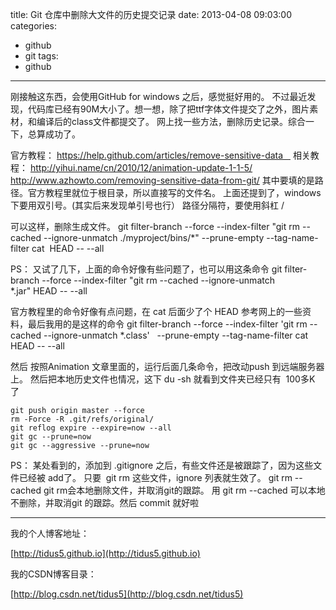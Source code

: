 title: Git 仓库中删除大文件的历史提交记录
date: 2013-04-08 09:03:00
categories:
- github
- git
tags:
- github
---
刚接触这东西，会使用GitHub for windows 之后，感觉挺好用的。
不过最近发现，代码库已经有90M大小了。想一想，除了把ttf字体文件提交了之外，图片素材，和编译后的class文件都提交了。
网上找一些方法，删除历史记录。综合一下，总算成功了。

官方教程：
https://help.github.com/articles/remove-sensitive-data   
相关教程：
http://yihui.name/cn/2010/12/animation-update-1-1-5/
http://www.azhowto.com/removing-sensitive-data-from-git/
其中要填的是路径。官方教程里就位于根目录，所以直接写的文件名。
上面还提到了，windows下要用双引号。(其实后来发现单引号也行）
路径分隔符，要使用斜杠 / 

可以这样，删除生成文件。
git filter-branch --force --index-filter "git rm --cached --ignore-unmatch ./myproject/bins/*" --prune-empty --tag-name-filter cat  HEAD -- --all

PS：
又试了几下，上面的命令好像有些问题了，也可以用这条命令
git filter-branch --force --index-filter "git rm --cached --ignore-unmatch *.jar" HEAD -- --all


官方教程里的命令好像有点问题，在 cat 后面少了个 HEAD
参考网上的一些资料，最后我用的是这样的命令
git filter-branch --force --index-filter 'git rm --cached --ignore-unmatch *.class'   --prune-empty --tag-name-filter cat HEAD -- --all

然后 按照Animation 文章里面的，运行后面几条命令，把改动push 到远端服务器上。
然后把本地历史文件也情况，这下 du -sh 就看到文件夹已经只有  100多K 了



```plain
git push origin master --force
rm -Force -R .git/refs/original/
git reflog expire --expire=now --all
git gc --prune=now
git gc --aggressive --prune=now
```




PS： 某处看到的，添加到 .gitignore 之后，有些文件还是被跟踪了，因为这些文件已经被 add了。 只要  git rm 这些文件，ignore 列表就生效了。
git rm --cached git rm会本地删除文件，并取消git的跟踪。 用 git rm --cached 可以本地不删除，并取消git 的跟踪。然后 commit 就好啦


---
我的个人博客地址：

[http://tidus5.github.io](http://tidus5.github.io)

我的CSDN博客目录：

[http://blog.csdn.net/tidus5](http://blog.csdn.net/tidus5)
